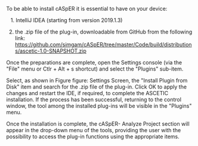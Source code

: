 To be able to install cASpER it is essential to have on your device:

     1. IntelliJ IDEA (starting from version 2019.1.3)
  
  2. the .zip file of the plug-in, downloadable from GitHub from the following link: https://github.com/simgam/cASpER/tree/master/Code/build/distributions/ascetic-1.0-SNAPSHOT.zip

Once the preparations are complete, open the Settings console (via the "File" menu or Ctlr + Alt + s shortcut) and select the "Plugins" sub-item.

Select, as shown in Figure figure: Settings Screen, the "Install Plugin from Disk" item and search for the .zip file of the plug-in. Click OK to apply the changes and restart the IDE, if required, to complete the ASCETIC installation. If the process has been successful, returning to the control window, the tool among the installed plug-ins will be visible in the "Plugins" menu.

Once the installation is complete, the cASpER- Analyze Project section will appear in the drop-down menu of the tools, providing the user with the possibility to access the plug-in functions using the appropriate items.

